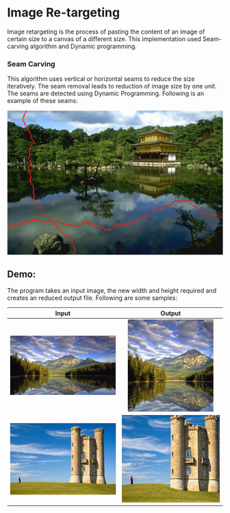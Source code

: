 # Image Re-targeting
Image retargeting is the process of pasting the content of an image of certain size to a canvas of a different size. This implementation used Seam- carving algorithm and Dynamic programming.

### Seam Carving
This algorithm uses vertical or horizontal seams to reduce the size iteratively. The seam removal leads to reduction of image size by one unit. The seams are detected using Dynamic Programming. Following is an example of these seams:

![](https://github.com/DhwaniSondhi/Image-Segmentation-Retargeting/blob/master/Image-Retargeting/code/build/abc.png)

## Demo:
The program takes an input image, the new width and height required and creates an reduced output file. Following are some samples:


Input            |  Output
:-------------------------:|:-------------------------:
![](https://github.com/DhwaniSondhi/Image-Segmentation-Retargeting/blob/master/Image-Retargeting/code/build/mian.jpg)  |  ![](https://github.com/DhwaniSondhi/Image-Segmentation-Retargeting/blob/master/Image-Retargeting/code/build/mian200215.jpg)
![](https://github.com/DhwaniSondhi/Image-Segmentation-Retargeting/blob/master/Image-Retargeting/code/build/castle.jpg)  |  ![](https://github.com/DhwaniSondhi/Image-Segmentation-Retargeting/blob/master/Image-Retargeting/code/build/castle900800.jpg)


